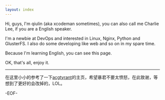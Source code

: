 ```yaml
---
layout: index
---
```


Hi, guys, I'm qiulin (aka xcodeman sometimes), you can also call me Charlie Lee, if you are a English speaker.

I'm a newbie at DevOps and interested in Linux, Nginx, Python and GlusterFS. I also do some developing like web and so on in my spare time.

Because I'm learning English, you can see this page.

OK, that's all, enjoy it.

---

在这里小小的参考了一下[acgtyrant](http://acgtyrant.com/)的主页，希望暴君不要太愤怒，在此致谢，等想到了更好的会改掉的，LOL。

-EOF-
